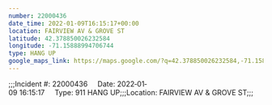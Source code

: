 ```yaml
---
number: 22000436
date_time: 2022-01-09T16:15:17+00:00
location: FAIRVIEW AV & GROVE ST
latitude: 42.378850026232584
longitude: -71.15888994706744
type: HANG UP
google_maps_link: https://maps.google.com/?q=42.378850026232584,-71.15888994706744
---
```


;;;Incident #: 22000436     Date: 2022‐01‐09 16:15:17     Type: 911 HANG UP;;;Location: FAIRVIEW AV & GROVE ST;;;
